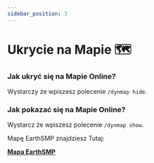 ```yaml
---
sidebar_position: 3
---
```


# Ukrycie na Mapie 🗺️

### Jak ukryć się na Mapie Online?

Wystarczy że wpiszesz polecenie `/dynmap hide`.

### Jak pokazać się na Mapie Online?

Wystarcz że wpiszesz polecenie `/dynmap show`.

Mapę EarthSMP znajdziesz Tutaj:

[**Mapa EarthSMP**](https://mapa.minecube.pl)
